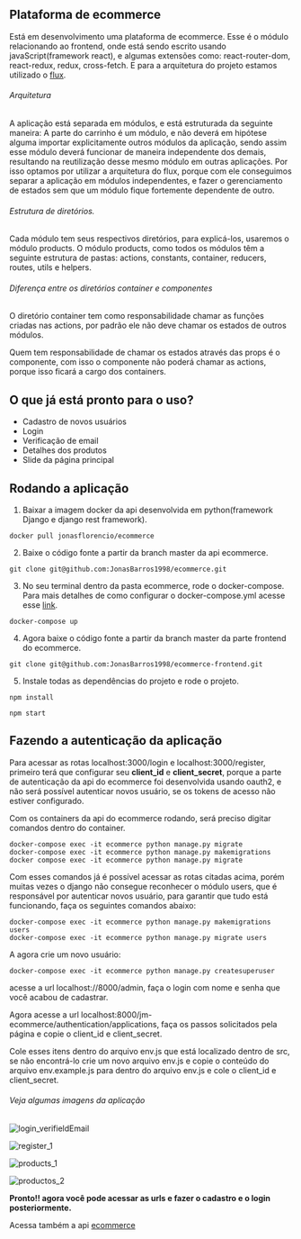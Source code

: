 ## Plataforma de ecommerce

Está em desenvolvimento uma plataforma de ecommerce. Esse é o módulo relacionando ao frontend, onde está sendo escrito usando javaScript(framework react), e algumas extensões como: react-router-dom, react-redux, redux, cross-fetch. E para a arquitetura do projeto estamos utilizado o [flux](https://facebook.github.io/flux/). 

###### Arquitetura
A aplicação está separada em módulos, e está estruturada da seguinte maneira: A parte do carrinho é um módulo, e não deverá em hipótese alguma importar explicitamente outros módulos da aplicação, sendo assim esse módulo deverá funcionar de maneira independente dos demais, resultando na reutilização desse mesmo módulo em outras aplicações. Por isso optamos por utilizar a arquitetura do flux, porque com ele conseguimos separar a aplicação em módulos independentes, e fazer o gerenciamento de estados sem que um módulo fique fortemente dependente de outro.

###### Estrutura de diretórios. 
Cada módulo tem seus respectivos diretórios, para explicá-los, usaremos o módulo products. 
O módulo products, como todos os módulos têm a seguinte estrutura de pastas:  actions, constants, container, reducers, routes, utils e helpers.

###### Diferença entre os diretórios container e componentes
O diretório container tem como responsabilidade chamar as funções criadas nas actions, por padrão ele não deve chamar os estados de outros módulos. 

Quem tem responsabilidade de chamar os estados através das props é o componente, com isso o componente não poderá chamar as actions, porque isso ficará a cargo dos containers.

## O que já está pronto para o uso?
- Cadastro de novos usuários
- Login  
- Verificação de email 
- Detalhes dos produtos
- Slide da página principal

## Rodando a aplicação
1. Baixar a imagem docker da api desenvolvida em python(framework Django e django rest framework).
```
docker pull jonasflorencio/ecommerce
```
2. Baixe o código fonte a partir da branch master da api ecommerce.
```
git clone git@github.com:JonasBarros1998/ecommerce.git
```
3. No seu terminal dentro da pasta ecommerce, rode o docker-compose. Para mais detalhes de como configurar o docker-compose.yml acesse esse [link](https://github.com/JonasBarros1998/ecommerce).
```
docker-compose up
```
4. Agora baixe o código fonte a partir da branch master da parte frontend do ecommerce.
```
git clone git@github.com:JonasBarros1998/ecommerce-frontend.git
```
5. Instale todas as dependências do projeto e rode o projeto.
```
npm install

npm start
```
## Fazendo a autenticação da aplicação

Para acessar as rotas localhost:3000/login e  localhost:3000/register, primeiro terá que configurar seu **client_id** e **client_secret**, porque a parte de autenticação da api do ecommerce foi desenvolvida usando oauth2, e não será possível autenticar novos usuário, se os tokens de acesso não estiver configurado.

Com os containers da api do ecommerce rodando, será preciso digitar comandos dentro do container. 

```
docker-compose exec -it ecommerce python manage.py migrate
docker-compose exec -it ecommerce python manage.py makemigrations
docker compose exec -it ecommerce python manage.py migrate
```

Com esses comandos já é possível acessar as rotas citadas acima, porém muitas vezes o django não consegue reconhecer o módulo users, que é responsável por autenticar novos usuário, para garantir que tudo está funcionando, faça os seguintes comandos abaixo: 

```
docker-compose exec -it ecommerce python manage.py makemigrations users
docker-compose exec -it ecommerce python manage.py migrate users
```

A agora crie um novo usuário: 
```
docker-compose exec -it ecommerce python manage.py createsuperuser
```
acesse a url localhost://8000/admin, faça o login com nome e senha que você acabou de cadastrar. 

Agora acesse a url localhost:8000/jm-ecommerce/authentication/applications, faça os passos solicitados pela página e copie o client_id e client_secret. 

Cole esses itens dentro do arquivo env.js que está localizado dentro de src, se não encontrá-lo crie um novo arquivo env.js e copie o conteúdo do arquivo env.example.js para dentro do arquivo env.js e cole o client_id e client_secret.


###### Veja algumas imagens da aplicação
![login_verifieldEmail](https://user-images.githubusercontent.com/35241982/72686354-8c52c800-3ad2-11ea-831b-cfd0890966b8.png)

![register_1](https://user-images.githubusercontent.com/35241982/72686401-08e5a680-3ad3-11ea-8153-2595c421df20.png)

![products_1](https://user-images.githubusercontent.com/35241982/72686485-2e26e480-3ad4-11ea-820a-3762b3ea6122.png)

![productos_2](https://user-images.githubusercontent.com/35241982/72686392-f5d2d680-3ad2-11ea-89f2-0782b8a13087.png)

**Pronto!! agora você pode acessar as urls e fazer o cadastro e o login posteriormente.**

Acessa também a api [ecommerce](https://github.com/JonasBarros1998/ecommerce)

